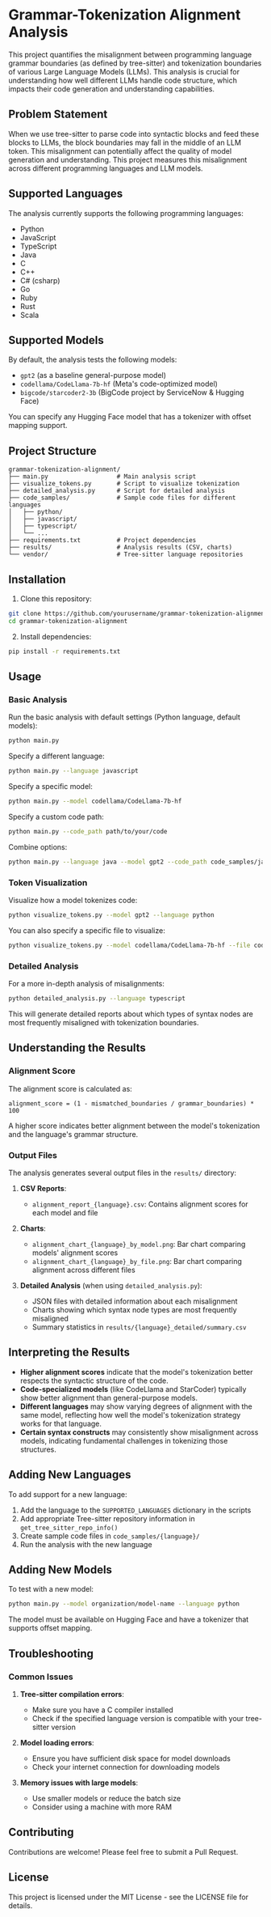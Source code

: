 # Grammar-Tokenization Alignment Analysis

This project quantifies the misalignment between programming language grammar boundaries (as defined by tree-sitter) and tokenization boundaries of various Large Language Models (LLMs). This analysis is crucial for understanding how well different LLMs handle code structure, which impacts their code generation and understanding capabilities.

## Problem Statement

When we use tree-sitter to parse code into syntactic blocks and feed these blocks to LLMs, the block boundaries may fall in the middle of an LLM token. This misalignment can potentially affect the quality of model generation and understanding. This project measures this misalignment across different programming languages and LLM models.

## Supported Languages

The analysis currently supports the following programming languages:
- Python
- JavaScript
- TypeScript
- Java
- C
- C++
- C# (csharp)
- Go
- Ruby
- Rust
- Scala

## Supported Models

By default, the analysis tests the following models:
- `gpt2` (as a baseline general-purpose model)
- `codellama/CodeLlama-7b-hf` (Meta's code-optimized model)
- `bigcode/starcoder2-3b` (BigCode project by ServiceNow & Hugging Face)

You can specify any Hugging Face model that has a tokenizer with offset mapping support.

## Project Structure

```
grammar-tokenization-alignment/
├── main.py                   # Main analysis script
├── visualize_tokens.py       # Script to visualize tokenization
├── detailed_analysis.py      # Script for detailed analysis
├── code_samples/             # Sample code files for different languages
│   ├── python/
│   ├── javascript/
│   ├── typescript/
│   └── ...
├── requirements.txt          # Project dependencies
├── results/                  # Analysis results (CSV, charts)
└── vendor/                   # Tree-sitter language repositories
```

## Installation

1. Clone this repository:
```bash
git clone https://github.com/yourusername/grammar-tokenization-alignment.git
cd grammar-tokenization-alignment
```

2. Install dependencies:
```bash
pip install -r requirements.txt
```

## Usage

### Basic Analysis

Run the basic analysis with default settings (Python language, default models):

```bash
python main.py
```

Specify a different language:

```bash
python main.py --language javascript
```

Specify a specific model:

```bash
python main.py --model codellama/CodeLlama-7b-hf
```

Specify a custom code path:

```bash
python main.py --code_path path/to/your/code
```

Combine options:

```bash
python main.py --language java --model gpt2 --code_path code_samples/java
```

### Token Visualization

Visualize how a model tokenizes code:

```bash
python visualize_tokens.py --model gpt2 --language python
```

You can also specify a specific file to visualize:

```bash
python visualize_tokens.py --model codellama/CodeLlama-7b-hf --file code_samples/rust/example.rs
```

### Detailed Analysis

For a more in-depth analysis of misalignments:

```bash
python detailed_analysis.py --language typescript
```

This will generate detailed reports about which types of syntax nodes are most frequently misaligned with tokenization boundaries.

## Understanding the Results

### Alignment Score

The alignment score is calculated as:
```
alignment_score = (1 - mismatched_boundaries / grammar_boundaries) * 100
```

A higher score indicates better alignment between the model's tokenization and the language's grammar structure.

### Output Files

The analysis generates several output files in the `results/` directory:

1. **CSV Reports**:
   - `alignment_report_{language}.csv`: Contains alignment scores for each model and file

2. **Charts**:
   - `alignment_chart_{language}_by_model.png`: Bar chart comparing models' alignment scores
   - `alignment_chart_{language}_by_file.png`: Bar chart comparing alignment across different files

3. **Detailed Analysis** (when using `detailed_analysis.py`):
   - JSON files with detailed information about each misalignment
   - Charts showing which syntax node types are most frequently misaligned
   - Summary statistics in `results/{language}_detailed/summary.csv`

## Interpreting the Results

- **Higher alignment scores** indicate that the model's tokenization better respects the syntactic structure of the code.
- **Code-specialized models** (like CodeLlama and StarCoder) typically show better alignment than general-purpose models.
- **Different languages** may show varying degrees of alignment with the same model, reflecting how well the model's tokenization strategy works for that language.
- **Certain syntax constructs** may consistently show misalignment across models, indicating fundamental challenges in tokenizing those structures.

## Adding New Languages

To add support for a new language:

1. Add the language to the `SUPPORTED_LANGUAGES` dictionary in the scripts
2. Add appropriate Tree-sitter repository information in `get_tree_sitter_repo_info()`
3. Create sample code files in `code_samples/{language}/`
4. Run the analysis with the new language

## Adding New Models

To test with a new model:

```bash
python main.py --model organization/model-name --language python
```

The model must be available on Hugging Face and have a tokenizer that supports offset mapping.

## Troubleshooting

### Common Issues

1. **Tree-sitter compilation errors**:
   - Make sure you have a C compiler installed
   - Check if the specified language version is compatible with your tree-sitter version

2. **Model loading errors**:
   - Ensure you have sufficient disk space for model downloads
   - Check your internet connection for downloading models

3. **Memory issues with large models**:
   - Use smaller models or reduce the batch size
   - Consider using a machine with more RAM

## Contributing

Contributions are welcome! Please feel free to submit a Pull Request.

## License

This project is licensed under the MIT License - see the LICENSE file for details.